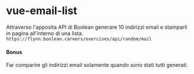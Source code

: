 # vue-email-list
Attraverso l'apposita API di Boolean generare 10 indirizzi email e stamparli in pagina all'interno di una lista.
<a>` https://flynn.boolean.careers/exercises/api/random/mail `</a>
#### Bonus
Far comparire gli indirizzi email solamente quando sono stati tutti generati.